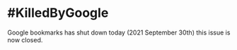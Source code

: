 # #KilledByGoogle

Google bookmarks has shut down today (2021 September 30th) this issue is now closed.
